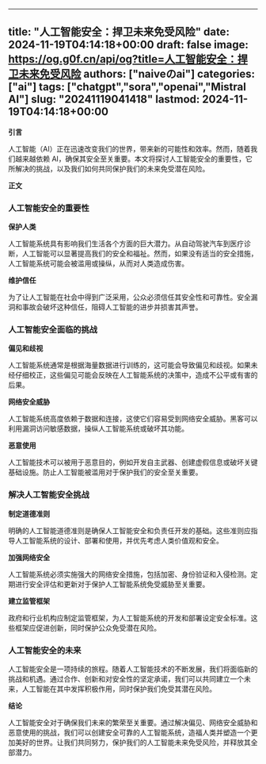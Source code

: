 
---
title: "人工智能安全：捍卫未来免受风险"
date: 2024-11-19T04:14:18+00:00
draft: false
image: https://og.g0f.cn/api/og?title=人工智能安全：捍卫未来免受风险
authors: ["naiveのai"]
categories: ["ai"]
tags: ["chatgpt","sora","openai","Mistral AI"]
slug: "20241119041418"
lastmod: 2024-11-19T04:14:18+00:00
---
**引言**

人工智能（AI）正在迅速改变我们的世界，带来新的可能性和效率。然而，随着我们越来越依赖 AI，确保其安全至关重要。本文将探讨人工智能安全的重要性，它所解决的挑战，以及我们如何共同保护我们的未来免受潜在风险。

**正文**

### 人工智能安全的重要性

**保护人类**

人工智能系统具有影响我们生活各个方面的巨大潜力。从自动驾驶汽车到医疗诊断，人工智能可以显著提高我们的安全和福祉。然而，如果没有适当的安全措施，人工智能系统可能会被滥用或操纵，从而对人类造成伤害。

**维护信任**

为了让人工智能在社会中得到广泛采用，公众必须信任其安全性和可靠性。安全漏洞和事故会破坏这种信任，阻碍人工智能的进步并损害其声誉。

### 人工智能安全面临的挑战

**偏见和歧视**

人工智能系统通常是根据海量数据进行训练的，这可能会导致偏见和歧视。如果未经仔细校正，这些偏见可能会反映在人工智能系统的决策中，造成不公平或有害的后果。

**网络安全威胁**

人工智能系统高度依赖于数据和连接，这使它们容易受到网络安全威胁。黑客可以利用漏洞访问敏感数据，操纵人工智能系统或破坏其功能。

**恶意使用**

人工智能技术可以被用于恶意目的，例如开发自主武器、创建虚假信息或破坏关键基础设施。防止人工智能被滥用对于保护我们的安全至关重要。

### 解决人工智能安全挑战

**制定道德准则**

明确的人工智能道德准则是确保人工智能安全和负责任开发的基础。这些准则应指导人工智能系统的设计、部署和使用，并优先考虑人类价值观和安全。

**加强网络安全**

人工智能系统必须实施强大的网络安全措施，包括加密、身份验证和入侵检测。定期进行安全评估和更新对于保护人工智能系统免受威胁至关重要。

**建立监管框架**

政府和行业机构应制定监管框架，为人工智能系统的开发和部署设定安全标准。这些框架应促进创新，同时保护公众免受潜在风险。

### 人工智能安全的未来

人工智能安全是一项持续的旅程。随着人工智能技术的不断发展，我们将面临新的挑战和机遇。通过合作、创新和对安全性的坚定承诺，我们可以共同建立一个未来，人工智能在其中发挥积极作用，同时保护我们免受其潜在风险。

**结论**

人工智能安全对于确保我们未来的繁荣至关重要。通过解决偏见、网络安全威胁和恶意使用的挑战，我们可以创建安全可靠的人工智能系统，造福人类并塑造一个更加美好的世界。让我们共同努力，保护我们的人工智能未来免受风险，并释放其全部潜力。